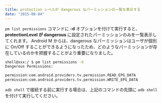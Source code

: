 ```yaml
---
title: protection レベルが dangerous なパーミッションの一覧を表示する
date: "2015-08-04"
---
```


`pm list permissions` コマンドに **-d** オプションを付けて実行すると、**protectionLevel が dangerous** に設定されたパーミッションのみを一覧表示してくれます。
Android M からは、dangerous なパーミッションはユーザが個別に On/Off することができるようになったため、どのようなパーミッションが存在しているのかを把握することがより重要になりました。

```bash
shell@xxx:/ $ pm list permissions -d
Dangerous Permissions:

permission:com.android.providers.tv.permission.READ_EPG_DATA
permission:com.android.providers.tv.permission.WRITE_EPG_DATA
```

`adb shell` で接続する前に実行する場合は、上記のコマンドの先頭に `adb shell` を付けて実行してください。

